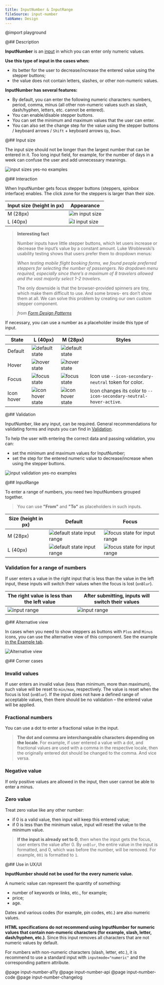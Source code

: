 ```yaml
---
title: InputNumber & InputRange
fileSource: input-number
tabName: Design
---
```


@import playground

@## Description

**InputNumber** is an [input](/components/input/) in which you can enter only numeric values.

**Use this type of input in the cases when:**

- its better for the user to decrease/increase the entered value using the stepper buttons;
- the value does not contain letters, slashes, or other non-numeric values.

**InputNumber has several features:**

- By default, you can enter the following numeric characters: numbers, period, comma, minus (all other non-numeric values such as slash, dash/hyphen, letters, etc. cannot be entered).
- You can enable/disable stepper buttons.
- You can set the minimum and maximum values that the user can enter.
- You can also set the change step for the value using the stepper buttons / keyboard arrows / `Shift` + keyboard arrows `Up`, `Down`.

@## Input size

The input size should not be longer than the largest number that can be entered in it. Too long input field, for example, for the number of days in a week can confuse the user and add unnecessary meanings.

![input sizes yes-no examples](static/size-yes-no.png)

@## Interaction

When InputNumber gets focus stepper buttons (steppers, spinbox interface) enables. The click zone for the steppers is larger than their size.

| Input size (height in px) | Appearance                          |
| ------------------------- | ----------------------------------- |
| M (28px)                  | ![m input size](static/m-sizes.png) |
| L (40px)                  | ![l input size](static/l-sizes.png) |

> **Interesting fact**
>
> Number inputs have little stepper buttons, which let users increase or decrease the input’s value by a constant amount. Luke Wroblewski’s usability testing shows that users prefer them to dropdown menus:
>
> _When testing mobile flight booking forms, we found people preferred steppers for selecting the number of passengers. No dropdown menu required, especially since there’s a maximum of 8 travelers allowed and the vast majority select 1–2 travelers._
>
> The only downside is that the browser-provided spinners are tiny, which make them difficult to use. And some brows- ers don’t show them at all. We can solve this problem by creating our own custom stepper component.
>
> _from [Form Design Patterns](https://www.smashingmagazine.com/printed-books/form-design-patterns/)_

If necessary, you can use a number as a placeholder inside this type of input.

| State      | L (40px)                                     | M (28px)                                     | Styles                                                             |
| ---------- | -------------------------------------------- | -------------------------------------------- | ------------------------------------------------------------------ |
| Default    | ![default state](static/l-placeholder.png)   | ![default state](static/m-placeholder.png)   |                                                                    |
| Hover      | ![hover state](static/l-hover.png)           | ![hover state](static/m-hover.png)           |                                                                    |
| Focus      | ![focus state](static/l-focus.png)           | ![focus state](static/m-focus.png)           | Icon use `--icon-secondary-neutral` token for color.               |
| Icon hover | ![icon hover state](static/l-icon-hover.png) | ![icon hover state](static/m-icon-hover.png) | Icon changes its color to `--icon-secondary-neutral-hover-active`. |

@## Validation

InputNumber, like any input, can be required. General recommendations for validating forms and inputs you can find in [Validation](/patterns/validation-form/).

To help the user with entering the correct data and passing validation, you can:

- set the minimum and maximum values for InputNumber;
- set the step for the entered numeric value to decrease/increase when using the stepper buttons.

![input validation yes-no examples](static/validation-yes-no.png)

@## InputRange

To enter a range of numbers, you need two InputNumbers grouped together.

> You can use **"From"** and **"To"** as placeholders in such inputs.

| Size (height in px) | Default                                                  | Focus                                              |
| ------------------- | -------------------------------------------------------- | -------------------------------------------------- |
| M (28px)            | ![default state input range](static/m-range-default.png) | ![focus state for input range](static/m-range.png) |
| L (40px)            | ![default state input range](static/l-range-default.png) | ![focus state for input range](static/l-range.png) |

### Validation for a range of numbers

If user enters a value in the right input that is less than the value in the left input, these inputs will switch their values when the focus is lost (`onBlur`).

| The right value is less than the left value | After submitting, inputs will switch their values |
| ------------------------------------------- | ------------------------------------------------- |
| ![input range](static/range-1.png)          | ![input range](static/range-2.png)                |

@## Alternative view

In cases when you need to show steppers as buttons with `Plus` and `Minus` icons, you can use the alternative view of this component. See the example [in the Example tab](/components/input-number/input-number-code/#a22257).

![Alternative view](static/alternative.png)

@## Corner cases

### Invalid values

If user enters an invalid value (less than minimum, more than maximum), such value will be reset to `min/max`, respectively. The value is reset when the focus is lost (`onBlur`). If the input does not have a defined range of acceptable values, then there should be no validation – the entered value will be applied.

### Fractional numbers

You can use a dot to enter a fractional value in the input.

> **The dot and comma are interchangeable characters depending on the locale**. For example, if user entered a value with a dot, and fractional values are used with a comma in the respective locale, then the originally entered dot should be changed to the comma. And vice versa.

### Negative value

If only positive values are allowed in the input, then user cannot be able to enter a minus.

### Zero value

Treat zero value like any other number:

- if 0 is a valid value, then input will keep this entered value;
- if 0 is less than the minimum value, input will reset the value to the minimum value.

> **If the input is already set to 0**, then when the input gets the focus, user enters the value after 0. By `onBlur`, the entire value in the input is formatted, and 0, which was before the number, will be removed. For example, `001` is formatted to `1`.

@## Use in UX/UI

**InputNumber should not be used for the every numeric value.**

A numeric value can represent the quantity of something:

- number of keywords or links, etc., for example;
- price;
- age.

Dates and various codes (for example, pin codes, etc.) are also numeric values.

**HTML specifications do not recommend using InputNumber for numeric values that contain non-numeric characters (for example, slash, letter, dash/hyphen, etc.)**. Since this input removes all characters that are not numeric values by default.

For numbers with non-numeric characters (slash, letter, etc.), it is recommend to use a standard input with `inputmode="numeric"` and the corresponding pattern attribute.

@page input-number-a11y
@page input-number-api
@page input-number-code
@page input-number-changelog
